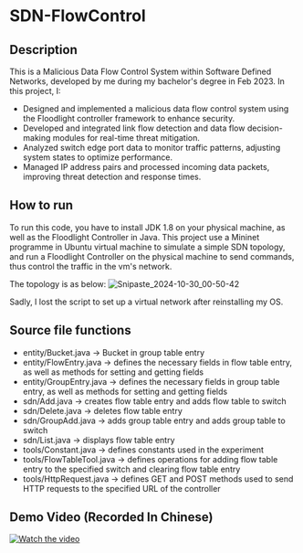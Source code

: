 # SDN-FlowControl
## Description
This is a Malicious Data Flow Control System within Software Defined Networks, developed by me during my bachelor's degree in Feb 2023.
In this project, I:
- Designed and implemented a malicious data flow control system using the Floodlight controller framework to enhance security. 
- Developed and integrated link flow detection and data flow decision-making modules for real-time threat mitigation. 
- Analyzed switch edge port data to monitor traffic patterns, adjusting system states to optimize performance. 
- Managed IP address pairs and processed incoming data packets, improving threat detection and response times.
## How to run
To run this code, you have to install JDK 1.8 on your physical machine, as well as the Floodlight Controller in Java. This project use a Mininet programme in Ubuntu virtual machine to simulate a simple SDN topology, and run a Floodlight Controller on the physical machine to send commands, thus control the traffic in the vm's network.

The topology is as below:
![Snipaste_2024-10-30_00-50-42](https://github.com/user-attachments/assets/776e7a10-e8f1-4de0-bdaa-92e7b35ce638)

Sadly, I lost the script to set up a virtual network after reinstalling my OS.
## Source file functions
- entity/Bucket.java -> Bucket in group table entry
- entity/FlowEntry.java -> defines the necessary fields in flow table entry, as well as methods for setting and getting fields
- entity/GroupEntry.java -> defines the necessary fields in group table entry, as well as methods for setting and getting fields
- sdn/Add.java -> creates flow table entry and adds flow table to switch
- sdn/Delete.java -> deletes flow table entry
- sdn/GroupAdd.java -> adds group table entry and adds group table to switch
- sdn/List.java -> displays flow table entry
- tools/Constant.java -> defines constants used in the experiment
- tools/FlowTableTool.java -> defines operations for adding flow table entry to the specified switch and clearing flow table entry
- tools/HttpRequest.java -> defines GET and POST methods used to send HTTP requests to the specified URL of the controller
## Demo Video (Recorded In Chinese)
[![Watch the video](https://img.youtube.com/vi/_5tFXJQIzi4/0.jpg)](https://vimeo.com/1024571265)
